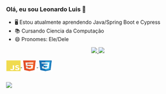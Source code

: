 ### Olá, eu sou Leonardo Luis 👋


- 🖥️ Estou atualmente aprendendo Java/Spring Boot e Cypress
- 📚 Cursando Ciencia da Computação
- 😄 Pronomes: Ele/Dele

<div align="center">
  <a href="https://github.com/LeonardoLuisAdelino">
  <img height="180em" src="https://github-readme-stats.vercel.app/api?username=LeonardoLuisAdelino&show_icons=true&theme=dark&include_all_commits=true&count_private=true"/>
  <img height="180em" src="https://github-readme-stats.vercel.app/api/top-langs/?username=LeonardoLuisAdelino&layout=compact&langs_count=7&theme=dark"/>
</div>
  <div style="display: inline_block"><br>
  <img align="center" alt="Rafa-Js" height="30" width="40" src="https://raw.githubusercontent.com/devicons/devicon/master/icons/javascript/javascript-plain.svg">
  <img align="center" alt="Rafa-HTML" height="30" width="40" src="https://raw.githubusercontent.com/devicons/devicon/master/icons/html5/html5-original.svg">
  <img align="center" alt="Rafa-CSS" height="30" width="40" src="https://raw.githubusercontent.com/devicons/devicon/master/icons/css3/css3-original.svg">
  <i class="devicon-azuresqldatabase-plain colored"></i>
          
          
</div>
  
  ##
  
  <div> 
  <a href="https://www.linkedin.com/in/leonardo-luis-lopes-adelino-198737210/"target="_blank"><img src="https://img.shields.io/badge/-LinkedIn-%230077B5?style=for-the-badge&logo=linkedin&logoColor=white"target="_blank"></a> 
</div>
